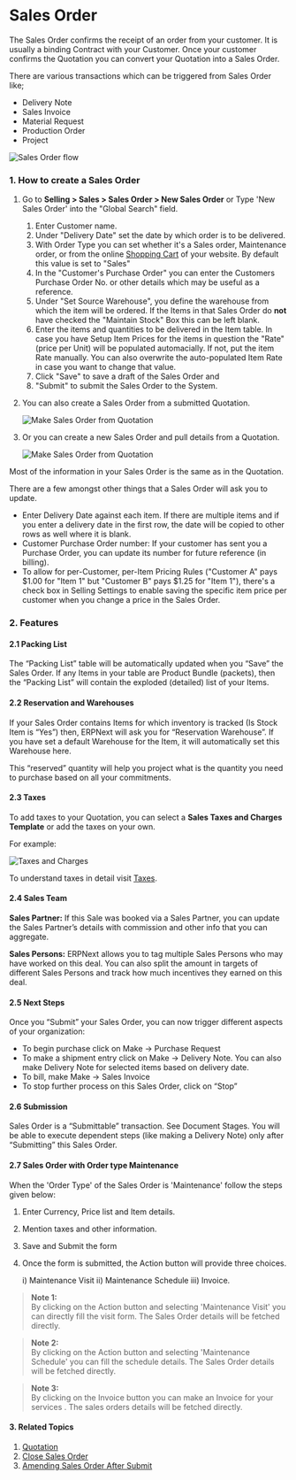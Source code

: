 <!-- add-breadcrumbs -->
# Sales Order

The Sales Order confirms the receipt of an order from your customer. It is usually a binding Contract with your Customer. Once your customer confirms the Quotation you can convert your Quotation into
a Sales Order.

There are various transactions which can be triggered from Sales Order like;

* Delivery Note
* Sales Invoice
* Material Request
* Production Order
* Project

<img class="screenshot" alt="Sales Order flow" src="{{docs_base_url}}/assets/img/selling/sales-order-f.jpg">

### 1. How to create a Sales Order
1. Go to **Selling > Sales > Sales Order > New Sales Order** or Type 'New Sales Order' into the "Global Search" field.

   1. Enter Customer name.
   1. Under "Delivery Date" set the date by which order is to be delivered.
   1. With Order Type you can set whether it's a Sales order, Maintenance order, or from the online [Shopping Cart](/docs/user/manual/en/website/shopping-cart) of your website. By default this value is set to "Sales"
   1. In the "Customer's Purchase Order" you can enter the Customers Purchase Order No. or other details which may be useful as a reference.
   1. Under "Set Source Warehouse", you define the warehouse from which the item will be ordered. If the Items in that Sales Order do **not** have checked the "Maintain Stock" Box this can be left blank.
   1. Enter the items and quantities to be delivered in the Item table. In case you have Setup Item Prices for the items in question the "Rate" (price per Unit) will be populated automacially. If not, put the item Rate manually. You can also overwrite the auto-populated Item Rate in case you want to change that value.
   1. Click "Save" to save a draft of the Sales Order and    
   1. "Submit" to submit the Sales Order to the System.


2. You can also create a Sales Order from a submitted Quotation.

    <img class="screenshot" alt="Make Sales Order from Quotation" src="{{docs_base_url}}/assets/img/selling/make-SO-from-quote.png">

3. Or you can create a new Sales Order and pull details from a Quotation.

    <img class="screenshot" alt="Make Sales Order from Quotation" src="{{docs_base_url}}/assets/img/selling/make-so.gif">

Most of the information in your Sales Order is the same as in the Quotation.

There are a few amongst other things that a Sales Order will ask you to
update.

  * Enter Delivery Date against each item. If there are multiple items and if you enter a delivery date in the first row, the date will be copied to other rows as well where it is blank.
  * Customer Purchase Order number: If your customer has sent you a Purchase Order, you can update its number for future reference (in billing).
  * To allow for per-Customer, per-Item Pricing Rules ("Customer A" pays $1.00 for "Item 1" but "Customer B" pays $1.25 for "Item 1"), there's a check box in Selling Settings to enable saving the specific item price per customer when you change a price in the Sales Order.

### 2. Features
#### 2.1 Packing List

The “Packing List” table will be automatically updated when you “Save” the Sales Order. If any Items in your table are Product Bundle (packets), then the “Packing List” will contain the exploded (detailed) list of your Items.

#### 2.2 Reservation and Warehouses

If your Sales Order contains Items for which inventory is tracked (Is Stock Item is “Yes”) then, ERPNext will ask you for “Reservation Warehouse”. If you have set a default Warehouse for the Item, it will automatically set this Warehouse here.

This “reserved” quantity will help you project what is the quantity you need to purchase based on all your commitments.

#### 2.3 Taxes

To add taxes to your Quotation, you can select a **Sales Taxes and Charges Template** or add the taxes on your own.

For example:

<img class="screenshot" alt="Taxes and Charges" src="{{docs_base_url}}/assets/img/selling/taxes-and-charges.gif">

To understand taxes in detail visit [Taxes](/docs/user/manual/en/setting-up/setting-up-taxes.html).

#### 2.4 Sales Team

**Sales Partner:** If this Sale was booked via a Sales Partner, you can update the Sales Partner’s details with commission and other info that you can aggregate.

**Sales Persons:** ERPNext allows you to tag multiple Sales Persons who may have worked on this deal. You can also split the amount in targets of different Sales Persons and track how much incentives they earned on this deal.

#### 2.5 Next Steps

Once you “Submit” your Sales Order, you can now trigger different aspects of
your organization:

  * To begin purchase click on Make -> Purchase Request
  * To make a shipment entry click on Make -> Delivery Note. You can also make Delivery Note for selected items based on delivery date.
  * To bill, make Make -> Sales Invoice
  * To stop further process on this Sales Order, click on “Stop”

#### 2.6 Submission

Sales Order is a “Submittable” transaction. See Document Stages. You will be able to execute dependent steps (like making a Delivery Note) only after “Submitting” this Sales Order.

#### 2.7 Sales Order with Order type Maintenance

When the 'Order Type' of the Sales Order is 'Maintenance' follow the steps
given below:

1. Enter Currency, Price list and Item details.

2. Mention taxes and other information.

3. Save and Submit the form

4. Once the form is submitted, the Action button will provide three choices.

    i) Maintenance Visit ii) Maintenance Schedule iii) Invoice.


> **Note 1:**   
By clicking on the Action button and selecting 'Maintenance Visit' you can directly fill the visit form. The Sales Order details will be fetched directly.    

> **Note 2:**    
By clicking on the Action button and selecting 'Maintenance Schedule' you can fill the schedule details. The Sales Order details will be fetched directly.

> **Note 3:**    
By clicking on the Invoice button you can make an Invoice for your
services . The sales orders details will be fetched directly.

#### 3. Related Topics
1. [Quotation](/docs/user/manual/en/selling/quotation)
1. [Close Sales Order](/docs/user/manual/en/selling/articles/close-sales-order)
1. [Amending Sales Order After Submit](/docs/user/manual/en/selling/articles/amending-sales-order-after-submit)
